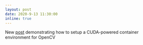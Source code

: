 ```yaml
---
layout: post
date: 2020-9-13 11:30:00
inline: true
---
```


New [post](blog/2020/opencv-docker-setup) demonstrating how to setup a CUDA-powered container environment for OpenCV
